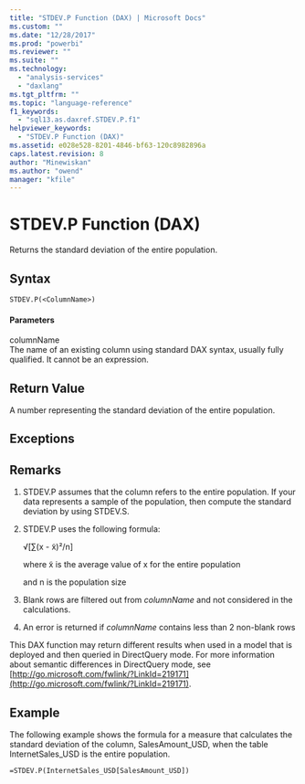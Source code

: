 ```yaml
---
title: "STDEV.P Function (DAX) | Microsoft Docs"
ms.custom: ""
ms.date: "12/28/2017"
ms.prod: "powerbi"
ms.reviewer: ""
ms.suite: ""
ms.technology: 
  - "analysis-services"
  - "daxlang"
ms.tgt_pltfrm: ""
ms.topic: "language-reference"
f1_keywords: 
  - "sql13.as.daxref.STDEV.P.f1"
helpviewer_keywords: 
  - "STDEV.P Function (DAX)"
ms.assetid: e028e528-8201-4846-bf63-120c8982896a
caps.latest.revision: 8
author: "Minewiskan"
ms.author: "owend"
manager: "kfile"
---
```

# STDEV.P Function (DAX)
Returns the standard deviation of the entire population.  
  
## Syntax  
  
```  
STDEV.P(<ColumnName>)  
```  
  
#### Parameters  
columnName  
The name of an existing column using standard DAX syntax, usually fully qualified. It cannot be an expression.  
  
## Return Value  
A number representing the standard deviation of the entire population.  
  
## Exceptions  
  
## Remarks  
  
1.  STDEV.P assumes that the column refers to the entire population. If your data represents a sample of the population, then compute the standard deviation by using STDEV.S.  
  
2.  STDEV.P uses the following formula:  
  
    √[∑(x - x̃)²/n]  
  
    where x̃ is the average value of x for the entire population  
  
    and n is the population size  
  
3.  Blank rows are filtered out from *columnName* and not considered in the calculations.  
  
4.  An error is returned if *columnName* contains less than 2 non-blank rows  
  
This DAX function may return different results when used in a model that is deployed and then queried in DirectQuery mode. For more information about semantic differences in DirectQuery mode, see  [http://go.microsoft.com/fwlink/?LinkId=219171](http://go.microsoft.com/fwlink/?LinkId=219171).  
  
## Example  
The following example shows the formula for a measure that calculates the standard deviation of the column, SalesAmount_USD, when the table InternetSales_USD is the entire population.  
  
```  
=STDEV.P(InternetSales_USD[SalesAmount_USD])  
```  
